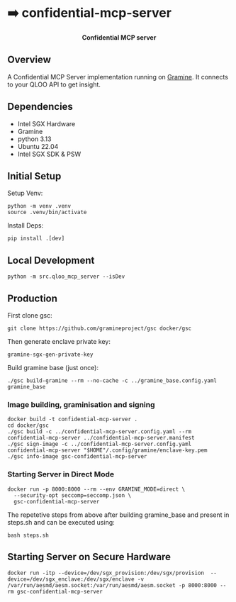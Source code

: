 # ➡️ confidential-mcp-server
<div align="center">

<strong>Confidential MCP server</strong>
</div>

## Overview

A Confidential MCP Server implementation running on [Gramine](https://github.com/gramineproject/gramine). It connects to your QLOO API to get insight.
  
## Dependencies
 - Intel SGX Hardware
 - Gramine
 - python 3.13
 - Ubuntu 22.04
 - Intel SGX SDK & PSW

## Initial Setup
Setup Venv:
```
python -m venv .venv
source .venv/bin/activate
```
Install Deps:
```
pip install .[dev]
```

## Local Development
```
python -m src.qloo_mcp_server --isDev 
```

## Production
First clone gsc:
```
git clone https://github.com/gramineproject/gsc docker/gsc
```
Then generate enclave private key:
```
gramine-sgx-gen-private-key
```
Build gramine base (just once):
```
./gsc build-gramine --rm --no-cache -c ../gramine_base.config.yaml gramine_base
```

### Image building, graminisation and signing
```
docker build -t confidential-mcp-server .
cd docker/gsc
./gsc build -c ../confidential-mcp-server.config.yaml --rm confidential-mcp-server ../confidential-mcp-server.manifest
./gsc sign-image -c ../confidential-mcp-server.config.yaml  confidential-mcp-server "$HOME"/.config/gramine/enclave-key.pem
./gsc info-image gsc-confidential-mcp-server
```

### Starting Server in Direct Mode
```
docker run -p 8000:8000 --rm --env GRAMINE_MODE=direct \
  --security-opt seccomp=seccomp.json \
  gsc-confidential-mcp-server
```

The repetetive steps from above after building gramine_base and present in steps.sh and can be executed using:
```
bash steps.sh
```

## Starting Server on Secure Hardware
```
docker run -itp --device=/dev/sgx_provision:/dev/sgx/provision  --device=/dev/sgx_enclave:/dev/sgx/enclave -v /var/run/aesmd/aesm.socket:/var/run/aesmd/aesm.socket -p 8000:8000 --rm gsc-confidential-mcp-server
```

